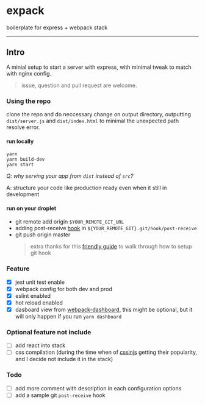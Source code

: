 # expack

boilerplate for express + webpack stack

---

## Intro

A minial setup to start a server with express, with minimal tweak to match with nginx config.

> issue, question and pull request are welcome.

### Using the repo

clone the repo and do neccessary change on output directory, outputting `dist/server.js` and `dist/index.html` to minimal the unexpected path resolve error.

#### run locally

```
yarn
yarn build-dev
yarn start
```

_Q: why serving your app from `dist` instead of `src`?_

A: structure your code like production ready even when it still in development

#### run on your droplet

- git remote add origin `$YOUR_REMOTE_GIT_URL`
- adding post-receive [hook](https://git-scm.com/book/en/v2/Customizing-Git-Git-Hooks) in `${YOUR_REMOTE_GIT}.git/hook/post-receive`
- git push origin master
  > extra thanks for this [friendly guide](https://medium.com/@aunnnn/automate-digitalocean-deployment-for-node-js-with-git-and-pm2-67a3cfa7a02b) to walk through how to setup git hook

### Feature

- [x] jest unit test enable
- [x] webpack config for both dev and prod
- [x] eslint enabled
- [x] hot reload enabled
- [x] dasboard view from [webpack-dashboard](https://github.com/FormidableLabs/webpack-dashboard), this might be optional, but it will only happen if you run `yarn dashboard`

### Optional feature not include

- [ ] add react into stack
- [ ] css compilation (during the time when of [cssinjs](https://github.com/cssinjs) getting their popularity, and I decide not include it in the stack)

### Todo

- [ ] add more comment with description in each configuration options
- [ ] add a sample git `post-receive` hook
